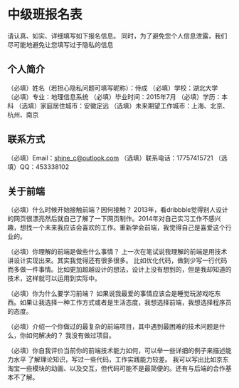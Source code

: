 # 中级班报名表

请认真、如实、详细填写如下报名信息。
同时，为了避免您个人信息泄露，我们尽可能地避免让您填写过于隐私的信息

## 个人简介

（必填）姓名（若担心隐私问题可填写昵称）：侍成
（必填）学校：湖北大学
（必填）专业：地理信息系统
（必填）毕业时间：2015年7月
（必填）学历：本科
（选填）家庭居住城市：安徽定远
（选填）未来期望工作城市：上海、北京、杭州、南京

## 联系方式

（必填）Email：shine_c@outlook.com
（选填）联系电话：17757415721
（选填）QQ：453338102

## 关于前端

（必填）什么时候开始接触前端？因何接触？
2013年，看dribbble觉得别人设计的网页很漂亮然后就自己了解了一下网页制作。2014年对自己实习工作不感兴趣，想找一个未来我应该会喜欢的工作。重新学会前端，我觉得自己是喜爱这个行业的。

（必填）你理解的前端是做些什么事情？
上一次在笔试说我理解的前端是用技术讲设计实现出来。其实我觉得还有很多很多。
比如优化代码，做到少写一行代码而多做一件事情。比如更加超越设计的想法，设计上没有想到的，但是我却知道的技术，这样就可以运用到实际中。

（必填）你为什么要学习前端？
如果说我最爱的事情应该会是睡觉玩游戏吃东西。如果让我选择一种工作方式或者是生活态度，我想选择前端，我想选择程序员的态度。

（必填）介绍一个你做过的最复杂的前端项目，其中遇到最困难的技术问题是什么，你如何解决的？
我没有做过项目。

（必填）你自我评价当前你的前端技术能力如何，可以举一些详细的例子来描述能力水平
了解理论知识，写过一些代码，工作实践能力较差。
我可以写出比如京东淘宝一些模块的动画、以及交互，但代码可能不是最简便的。还有与后端的合作基本不了解。
